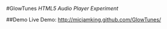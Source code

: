 #GlowTunes
*HTML5 Audio Player Experiment*


##Demo
Live Demo: http://micjamking.github.com/GlowTunes/